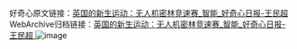好奇心原文链接：[英国的新生运动：无人机密林竞速赛_智能_好奇心日报-王民超 ](https://www.qdaily.com/articles/10732.html)
WebArchive归档链接：[英国的新生运动：无人机密林竞速赛_智能_好奇心日报-王民超 ](http://web.archive.org/web/20190623163152/https://www.qdaily.com/articles/10732.html)
![image](http://ww3.sinaimg.cn/large/007d5XDply1g3wc9efk9pj30u039ptzo)